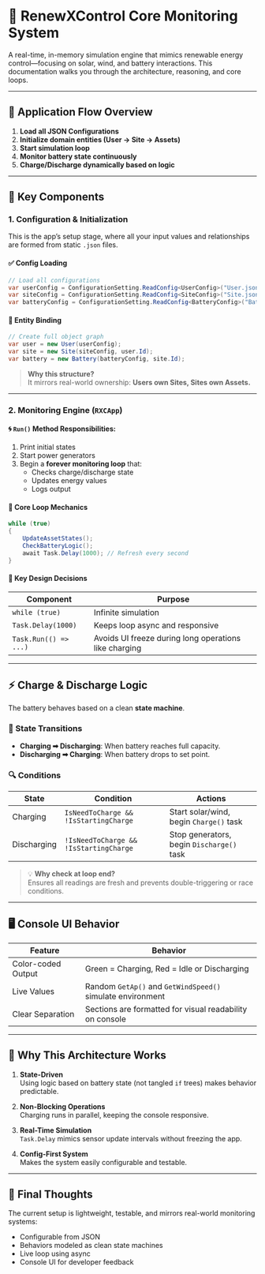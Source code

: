 
# 🚀 **RenewXControl Core Monitoring System**

A real-time, in-memory simulation engine that mimics renewable energy control—focusing on solar, wind, and battery interactions. This documentation walks you through the architecture, reasoning, and core loops.

---

## 📘 **Application Flow Overview**

1. **Load all JSON Configurations**
2. **Initialize domain entities (User → Site → Assets)**
3. **Start simulation loop**
4. **Monitor battery state continuously**
5. **Charge/Discharge dynamically based on logic**

---

## 🔧 **Key Components**

### 1. **Configuration & Initialization**

This is the app’s setup stage, where all your input values and relationships are formed from static `.json` files.

#### ✅ Config Loading
```csharp
// Load all configurations
var userConfig = ConfigurationSetting.ReadConfig<UserConfig>("User.json");
var siteConfig = ConfigurationSetting.ReadConfig<SiteConfig>("Site.json");
var batteryConfig = ConfigurationSetting.ReadConfig<BatteryConfig>("Battery.json");
```

#### 🔗 Entity Binding
```csharp
// Create full object graph
var user = new User(userConfig);
var site = new Site(siteConfig, user.Id);
var battery = new Battery(batteryConfig, site.Id);
```

> **Why this structure?**  
It mirrors real-world ownership: **Users own Sites, Sites own Assets.**

---

### 2. **Monitoring Engine (`RXCApp`)**

#### 🌀 `Run()` Method Responsibilities:
1. Print initial states
2. Start power generators
3. Begin a **forever monitoring loop** that:
   - Checks charge/discharge state
   - Updates energy values
   - Logs output

#### 🔄 Core Loop Mechanics
```csharp
while (true)
{
    UpdateAssetStates();
    CheckBatteryLogic();
    await Task.Delay(1000); // Refresh every second
}
```

#### 🧠 Key Design Decisions

| Component               | Purpose                                                    |
|------------------------|------------------------------------------------------------|
| `while (true)`         | Infinite simulation                                        |
| `Task.Delay(1000)`     | Keeps loop async and responsive                            |
| `Task.Run(() => ...)`  | Avoids UI freeze during long operations like charging      |

---

## ⚡ **Charge & Discharge Logic**

The battery behaves based on a clean **state machine**.

### 🔁 State Transitions

- **Charging ➡ Discharging**: When battery reaches full capacity.
- **Discharging ➡ Charging**: When battery drops to set point.

### 🔍 Conditions

| State        | Condition                             | Actions                                        |
|--------------|----------------------------------------|------------------------------------------------|
| Charging     | `IsNeedToCharge && !IsStartingCharge`  | Start solar/wind, begin `Charge()` task       |
| Discharging  | `!IsNeedToCharge && !IsStartingCharge` | Stop generators, begin `Discharge()` task     |

> 💡 **Why check at loop end?**  
Ensures all readings are fresh and prevents double-triggering or race conditions.

---

## 🖥️ **Console UI Behavior**

| Feature              | Behavior                                                       |
|----------------------|----------------------------------------------------------------|
| Color-coded Output   | Green = Charging, Red = Idle or Discharging                   |
| Live Values          | Random `GetAp()` and `GetWindSpeed()` simulate environment     |
| Clear Separation     | Sections are formatted for visual readability on console       |

---

## 🧱 **Why This Architecture Works**

1. **State-Driven**  
   Using logic based on battery state (not tangled `if` trees) makes behavior predictable.

2. **Non-Blocking Operations**  
   Charging runs in parallel, keeping the console responsive.

3. **Real-Time Simulation**  
   `Task.Delay` mimics sensor update intervals without freezing the app.

4. **Config-First System**  
   Makes the system easily configurable and testable.

---

## 🧭 Final Thoughts

The current setup is lightweight, testable, and mirrors real-world monitoring systems:
- Configurable from JSON
- Behaviors modeled as clean state machines
- Live loop using async
- Console UI for developer feedback
